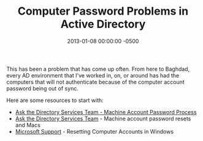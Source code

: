 ﻿---
layout: post
title:  Computer Password Problems in Active Directory
date:   2013-01-08 00:00:00 -0500
categories: IT
---

This has been a problem that has come up often. From here to Baghdad, every AD environment that I've worked in, on, or around has had the computers that will not authenticate because of the computer account password being out of sync.

Here are some resources to start with:

- <a href="http://blogs.technet.com/b/askds/archive/2009/02/15/test2.aspx">Ask the Directory Services Team - Machine Account Password Process
- <a href="http://blogs.technet.com/b/askds/archive/2013/01/07/intermittent-mail-sack-must-remember-to-write-2013-edition.aspx#_Question_3">Ask the Directory Services Team</a> - Machine account password resets and Macs
- <a href="http://support.microsoft.com/kb/216393">Microsoft Support</a> - Resetting Computer Accounts in Windows



